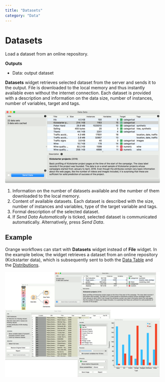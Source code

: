 ```yaml
---
title: "Datasets"
category: "Data"
---
```

Datasets
========

Load a dataset from an online repository.

**Outputs**

- Data: output dataset

**Datasets** widget retrieves selected dataset from the server and sends it to the output. File is downloaded to the local memory and thus instantly available even without the internet connection. Each dataset is provided with a description and information on the data size, number of instances, number of variables, target and tags.

![](/widget-catalog/data/images/Datasets-stamped.png)

1. Information on the number of datasets available and the number of them downloaded to the local memory.
2. Content of available datasets. Each dataset is described with the size, number of instances and variables, type of the target variable and tags.
3. Formal description of the selected dataset.
4. If *Send Data Automatically* is ticked, selected dataset is communicated automatically. Alternatively, press *Send Data*.

Example
-------

Orange workflows can start with **Datasets** widget instead of **File** widget. In the example below, the widget retrieves a dataset from an online repository (Kickstarter data), which is subsequently sent to both the [Data Table](../data/datatable) and the [Distributions](/widget-catalog/data/../visualize/distributions).

![](/widget-catalog/data/images/Datasets-Workflow.png)
